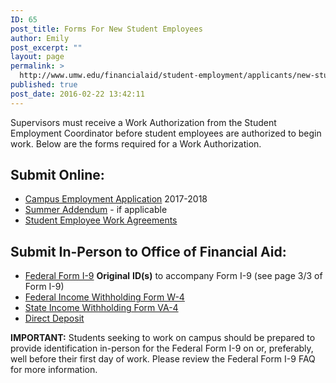 ```yaml
---
ID: 65
post_title: Forms For New Student Employees
author: Emily
post_excerpt: ""
layout: page
permalink: >
  http://www.umw.edu/financialaid/student-employment/applicants/new-student-employees/
published: true
post_date: 2016-02-22 13:42:11
---
```

Supervisors must receive a Work Authorization from the Student Employment Coordinator before student employees are authorized to begin work. Below are the forms required for a Work Authorization.
<h2>Submit Online:</h2>
<ul>
 	<li><a href="https://orgsync.com/129314/forms/237497">Campus Employment Application</a> 2017-2018</li>
 	<li><a href="https://orgsync.com/129314/forms/252236">Summer Addendum</a> - if applicable</li>
 	<li><a href="https://orgsync.com/129314/forms/188994" target="_blank" rel="noopener noreferrer">Student Employee Work Agreements</a></li>
</ul>
<h2>Submit In-Person to Office of Financial Aid:</h2>
<ul>
 	<li><a href="https://www.uscis.gov/i-9">Federal Form I-9</a> <strong>Original</strong> <strong>ID(s)</strong> to accompany Form I-9 (see page 3/3 of Form I-9)</li>
 	<li><a href="http://www.irs.gov/pub/irs-pdf/fw4.pdf">Federal Income Withholding Form W-4</a></li>
 	<li><a href="http://www.umw.edu/documents/document/va-4/">State Income Withholding Form VA-4</a></li>
 	<li><a href="http://www.umw.edu/financialaid/wp-content/uploads/sites/31/2017/06/DirectDepositUpdated5.31.17.pdf">Direct Deposit</a></li>
</ul>
<strong>IMPORTANT:</strong> Students seeking to work on campus should be prepared to provide identification in-person for the Federal Form I-9 on or, preferably, well before their first day of work. Please review the Federal Form I-9 FAQ for more information.